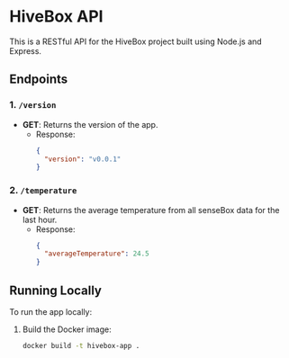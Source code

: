 # HiveBox API

This is a RESTful API for the HiveBox project built using Node.js and Express.

## Endpoints

### 1. `/version`
- **GET**: Returns the version of the app.
  - Response:
    ```json
    {
      "version": "v0.0.1"
    }
    ```

### 2. `/temperature`
- **GET**: Returns the average temperature from all senseBox data for the last hour.
  - Response:
    ```json
    {
      "averageTemperature": 24.5
    }
    ```

## Running Locally
To run the app locally:

1. Build the Docker image:
   ```bash
   docker build -t hivebox-app .
